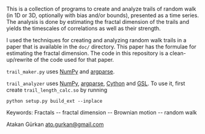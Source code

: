 This is a collection of programs to create and analyze trails of random
walk (in 1D or 3D, optionally with bias and/or bounds), presented as a
time series. The analysis is done by estimating the fractal dimension
of the trails and yields the timescales of correlations as well as
their strength.

I used the techniques for creating and analyzing random walk trails
in a paper that is available in the `doc/` directory. This paper has
the formulae for estimating the fractal dimension. The code in this
repository is a clean-up/rewrite of the code used for that paper. 

`trail_maker.py` uses [NumPy](http://numpy.scipy.org/) and
[argparse](http://code.google.com/p/argparse/).

`trail_analyzer` uses [NumPy](http://numpy.scipy.org/),
[argparse](http://code.google.com/p/argparse/),
[Cython](http://cython.org/) and [GSL](http://www.gnu.org/software/gsl/).
To use it, first create `trail_length_calc.so` by running

`python setup.py build_ext --inplace`

Keywords: Fractals -- fractal dimension -- Brownian motion --
random walk

Atakan Gürkan <ato.gurkan@gmail.com>
